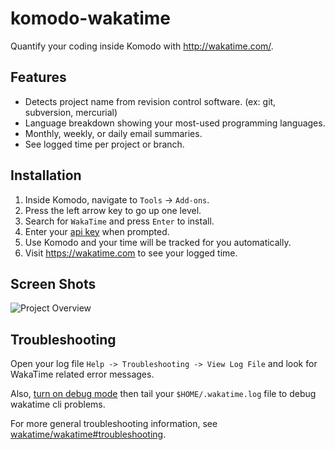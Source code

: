 komodo-wakatime
===============

Quantify your coding inside Komodo with http://wakatime.com/.


Features
--------

* Detects project name from revision control software. (ex: git, subversion, mercurial)
* Language breakdown showing your most-used programming languages.
* Monthly, weekly, or daily email summaries.
* See logged time per project or branch.

Installation
------------

1. Inside Komodo, navigate to `Tools` -> `Add-ons`.
2. Press the left arrow key to go up one level.
3. Search for `WakaTime` and press `Enter` to install.
5. Enter your [api key](https://wakatime.com/settings#apikey) when prompted.
6. Use Komodo and your time will be tracked for you automatically.
7. Visit https://wakatime.com to see your logged time.

Screen Shots
------------

![Project Overview](https://wakatime.com/static/img/ScreenShots/Screen-Shot-2016-03-21.png)


Troubleshooting
---------------

Open your log file `Help -> Troubleshooting -> View Log File` and look for WakaTime related error messages.

Also, [turn on debug mode][troubleshooting] then tail your `$HOME/.wakatime.log` file to debug wakatime cli problems.

For more general troubleshooting information, see [wakatime/wakatime#troubleshooting][troubleshooting].


[troubleshooting]: https://github.com/wakatime/wakatime#troubleshooting
